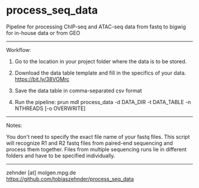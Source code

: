 # process_seq_data

Pipeline for processing ChIP-seq and ATAC-seq data from fastq to bigwig for in-house data or from GEO

---

Workflow:

1. Go to the location in your project folder where the data is to be stored.

2. Download the data table template and fill in the specifics of your data.
   https://bit.ly/38VOMrc

3. Save the data table in comma-separated csv format

4. Run the pipeline: prun mdl process_data -d DATA_DIR -t DATA_TABLE -n NTHREADS [-o OVERWRITE]

---

Notes:

You don't need to specify the exact file name of your fastq files.
This script will recognize R1 and R2 fastq files from paired-end sequencing and process them together.
Files from multiple sequencing runs lie in different folders and have to be specified individually.

---

zehnder [at] molgen.mpg.de
https://github.com/tobiaszehnder/process_seq_data
